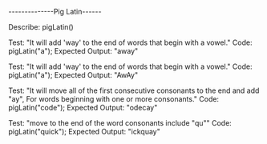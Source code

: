 --------------Pig Latin------

Describe: pigLatin()

Test: "It will add 'way' to the end of words that begin with a vowel."
Code: pigLatin("a");
Expected Output: "away"

Test: "It will add 'way' to the end of words that begin with a vowel."
Code: pigLatin("a");
Expected Output: "AwAy"

Test: "It will move all of the first consecutive consonants to the end and add "ay", For words beginning with one or more consonants."
Code: pigLatin("code");
Expected Output: "odecay"

Test: "move to the end of the word consonants include "qu""
Code: pigLatin("quick");
Expected Output: "ickquay"




